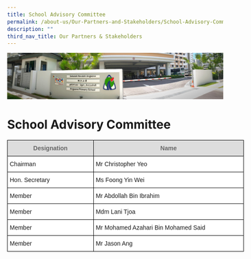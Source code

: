 ```yaml
---
title: School Advisory Committee
permalink: /about-us/Our-Partners-and-Stakeholders/School-Advisory-Committee/
description: ""
third_nav_title: Our Partners & Stakeholders
---
```

![](/images/About%20Us.jpg)

School Advisory Committee
=========================

<style type="text/css">
.tg  {border-collapse:collapse;border-spacing:0;}
.tg td{border-color:black;border-style:solid;border-width:1px;font-family:Arial, sans-serif;font-size:14px;
  overflow:hidden;padding:10px 5px;word-break:normal;}
.tg th{border-color:black;border-style:solid;border-width:1px;font-family:Arial, sans-serif;font-size:14px;
  font-weight:normal;overflow:hidden;padding:10px 5px;word-break:normal;}
.tg .tg-roda{background-color:#DDD;color:#666;font-size:100%;font-weight:bold;text-align:center;vertical-align:middle}
.tg .tg-feqv{background-color:#DDD;color:#666;font-weight:bold;text-align:center;vertical-align:middle}
.tg .tg-zr06{background-color:#FFF;text-align:left;vertical-align:middle}
</style>
<table class="tg" style="undefined;table-layout: fixed; width: 552px">
<colgroup>
<col style="width: 201px">
<col style="width: 351px">
</colgroup>
<thead>
  <tr>
    <th class="tg-roda"><span style="color:#666;background-color:#DDD">Designation</span></th>
    <th class="tg-feqv"><span style="color:#666;background-color:#DDD">Name</span></th>
  </tr>
</thead>
<tbody>
  <tr>
    <td class="tg-zr06">Chairman</td>
    <td class="tg-zr06">Mr Christopher Yeo</td>
  </tr>
  <tr>
    <td class="tg-zr06">Hon. Secretary</td>
    <td class="tg-zr06">Ms Foong Yin Wei</td>
  </tr>
  <tr>
    <td class="tg-zr06">Member</td>
    <td class="tg-zr06">Mr Abdollah Bin Ibrahim</td>
  </tr>
  <tr>
    <td class="tg-zr06">Member</td>
    <td class="tg-zr06">Mdm Lani Tjoa</td>
  </tr>
  <tr>
    <td class="tg-zr06">Member</td>
    <td class="tg-zr06">Mr Mohamed Azahari Bin Mohamed Said</td>
  </tr>
  <tr>
    <td class="tg-zr06">Member</td>
    <td class="tg-zr06">Mr Jason Ang</td>
  </tr>
</tbody>
</table>